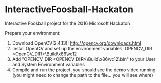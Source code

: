 # InteractiveFoosball-Hackaton
Interactive Foosball project for the 2016 Microsoft Hackaton


Prepare your environment:

1. Download OpenCV(2.4.13): http://opencv.org/downloads.html
2. Install OpenCV and set up the environment variables: OPENCV_DIR <OpenCV_DIR>\Build\x86\vc12
3. Add "OPENCV_DIR <OPENCV_DIR>\Build\x86\vc12\bin" to your User and System Environment variables
4. Compile and run the project, you should see the demo video running (you might need to change the path to the file... you will see where)
